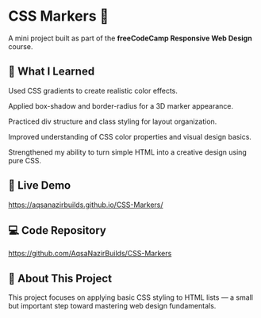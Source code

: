 # CSS Markers 🎯

A mini project built as part of the **freeCodeCamp Responsive Web Design** course.

## 🧠 What I Learned

Used CSS gradients to create realistic color effects.

Applied box-shadow and border-radius for a 3D marker appearance.

Practiced div structure and class styling for layout organization.

Improved understanding of CSS color properties and visual design basics.

Strengthened my ability to turn simple HTML into a creative design using pure CSS.


## 🔗 Live Demo
https://aqsanazirbuilds.github.io/CSS-Markers/

## 💻 Code Repository
https://github.com/AqsaNazirBuilds/CSS-Markers

## 🌱 About This Project
This project focuses on applying basic CSS styling to HTML lists — a small but important step toward mastering web design fundamentals.

